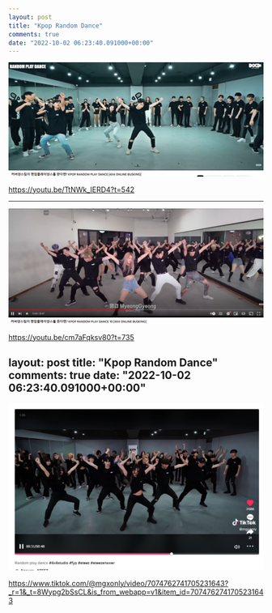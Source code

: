 ```yaml
---
layout: post
title: "Kpop Random Dance"
comments: true
date: "2022-10-02 06:23:40.091000+00:00"
---
```


![](/assets/img/bBBn2am3C_1138764157b4aad3eaf9268f9cc470c8.png)

https://youtu.be/TtNWk_IERD4?t=542

---

![](/assets/img/bBBn2am3C_047d16900cc29975ee6790ec52235271.png)

https://youtu.be/cm7aFqksv80?t=735

layout: post
title: "Kpop Random Dance"
comments: true
date: "2022-10-02 06:23:40.091000+00:00"
---

![](/assets/img/bBBn2am3C_807a19f8ee277e45fb367a7d3b673bc6.png)

https://www.tiktok.com/@mgxonly/video/7074762741705231643?_r=1&_t=8Wypg2bSsCL&is_from_webapp=v1&item_id=7074762741705231643









